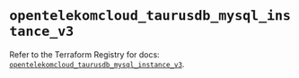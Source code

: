 # `opentelekomcloud_taurusdb_mysql_instance_v3`

Refer to the Terraform Registry for docs: [`opentelekomcloud_taurusdb_mysql_instance_v3`](https://registry.terraform.io/providers/opentelekomcloud/opentelekomcloud/1.36.51/docs/resources/taurusdb_mysql_instance_v3).
